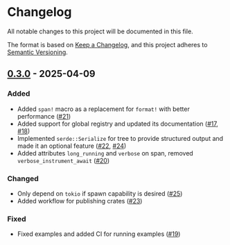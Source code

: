 # Changelog

All notable changes to this project will be documented in this file.

The format is based on [Keep a Changelog](https://keepachangelog.com/en/1.0.0/),
and this project adheres to [Semantic Versioning](https://semver.org/spec/v2.0.0.html).

## [0.3.0] - 2025-04-09

### Added
- Added `span!` macro as a replacement for `format!` with better performance ([#21](https://github.com/risingwavelabs/await-tree/pull/21))
- Added support for global registry and updated its documentation ([#17](https://github.com/risingwavelabs/await-tree/pull/17), [#18](https://github.com/risingwavelabs/await-tree/pull/18))
- Implemented `serde::Serialize` for tree to provide structured output and made it an optional feature ([#22](https://github.com/risingwavelabs/await-tree/pull/22), [#24](https://github.com/risingwavelabs/await-tree/pull/24))
- Added attributes `long_running` and `verbose` on span, removed `verbose_instrument_await` ([#20](https://github.com/risingwavelabs/await-tree/pull/20))

### Changed
- Only depend on `tokio` if spawn capability is desired ([#25](https://github.com/risingwavelabs/await-tree/pull/25))
- Added workflow for publishing crates ([#23](https://github.com/risingwavelabs/await-tree/pull/23))

### Fixed
- Fixed examples and added CI for running examples ([#19](https://github.com/risingwavelabs/await-tree/pull/19))

[0.3.0]: https://github.com/risingwavelabs/await-tree/compare/v0.2.1...v0.3.0
